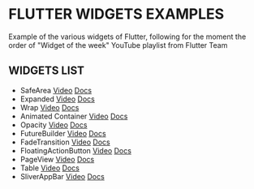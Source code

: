 # FLUTTER WIDGETS EXAMPLES

Example of the various widgets of Flutter, following for the moment the order of "Widget of the week" YouTube playlist from Flutter Team

## WIDGETS LIST

*  SafeArea [Video](https://youtu.be/lkF0TQJO0bA) [Docs](https://api.flutter.dev/flutter/widgets/SafeArea-class.html)
*  Expanded [Video](https://youtu.be/_rnZaagadyo) [Docs](https://api.flutter.dev/flutter/widgets/Expanded-class.html)
*  Wrap [Video](https://youtu.be/z5iw2SeFx2M) [Docs](https://api.flutter.dev/flutter/widgets/Wrap-class.html)
*  Animated Container [Video](https://youtu.be/yI-8QHpGIP4) [Docs](https://api.flutter.dev/flutter/widgets/AnimatedContainer-class.html)
*  Opacity [Video](https://youtu.be/9hltevOHQBw) [Docs](https://api.flutter.dev/flutter/widgets/Opacity-class.html)
*  FutureBuilder [Video](https://youtu.be/ek8ZPdWj4Qo) [Docs](https://api.flutter.dev/flutter/widgets/FutureBuilder-class.html)
*  FadeTransition [Video](https://youtu.be/rLwWVbv3xDQ) [Docs](https://api.flutter.dev/flutter/widgets/FadeTransition-class.html)
*  FloatingActionButton [Video](https://youtu.be/2uaoEDOgk_I) [Docs](https://api.flutter.dev/flutter/material/FloatingActionButton-class.html)
*  PageView [Video](https://youtu.be/J1gE9xvph-A) [Docs](https://api.flutter.dev/flutter/widgets/PageView-class.html)
*  Table [Video](https://youtu.be/_lbE0wsVZSw) [Docs](https://api.flutter.dev/flutter/widgets/Table-class.html)
*  SliverAppBar [Video](https://youtu.be/R9C5KMJKluE) [Docs](https://api.flutter.dev/flutter/material/SliverAppBar-class.html)